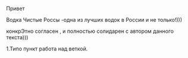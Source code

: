 Привет


Водка Чистые Россы -одна из лучших водок в России и не только!))) 

конкрЭтно согласен , и полностью солидарен с автором данного текста)))

1.Типо пункт работа над веткой.
